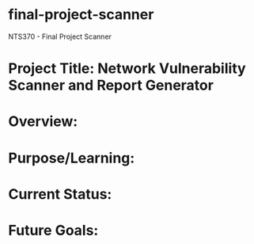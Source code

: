 # final-project-scanner
NTS370 - Final Project Scanner
# Project Title: Network Vulnerability Scanner and Report Generator
# Overview:
# Purpose/Learning:
# Current Status:
# Future Goals:
